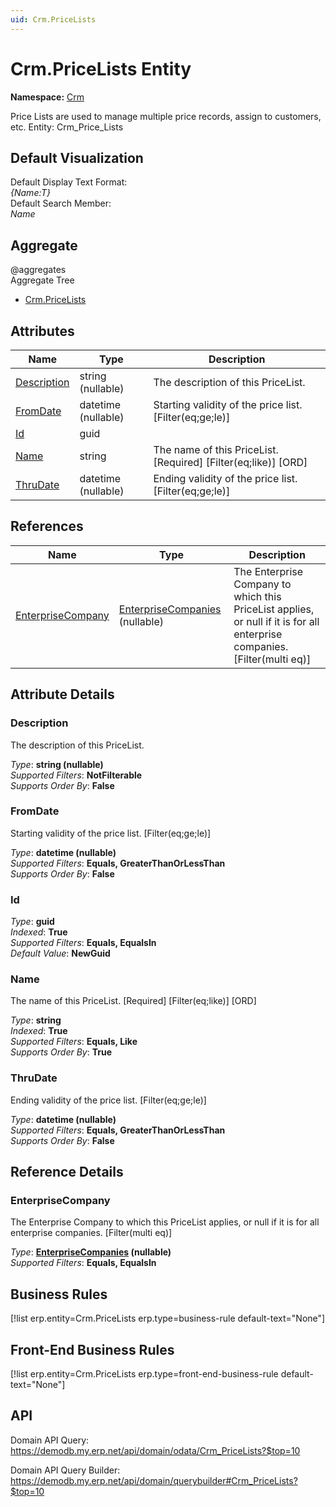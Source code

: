 ```yaml
---
uid: Crm.PriceLists
---
```

# Crm.PriceLists Entity

**Namespace:** [Crm](Crm.md)  

Price Lists are used to manage multiple price records, assign to customers, etc. Entity: Crm_Price_Lists

## Default Visualization
Default Display Text Format:  
_{Name:T}_  
Default Search Member:  
_Name_  

## Aggregate
  @aggregates  
Aggregate Tree  
* [Crm.PriceLists](Crm.PriceLists.md)  

## Attributes

| Name | Type | Description |
| ---- | ---- | --- |
| [Description](Crm.PriceLists.md#description) | string (nullable) | The description of this PriceList. 
| [FromDate](Crm.PriceLists.md#fromdate) | datetime (nullable) | Starting validity of the price list. [Filter(eq;ge;le)] 
| [Id](Crm.PriceLists.md#id) | guid |  
| [Name](Crm.PriceLists.md#name) | string | The name of this PriceList. [Required] [Filter(eq;like)] [ORD] 
| [ThruDate](Crm.PriceLists.md#thrudate) | datetime (nullable) | Ending validity of the price list. [Filter(eq;ge;le)] 

## References

| Name | Type | Description |
| ---- | ---- | --- |
| [EnterpriseCompany](Crm.PriceLists.md#enterprisecompany) | [EnterpriseCompanies](General.EnterpriseCompanies.md) (nullable) | The Enterprise Company to which this PriceList applies, or null if it is for all enterprise companies. [Filter(multi eq)] |


## Attribute Details

### Description

The description of this PriceList.

_Type_: **string (nullable)**  
_Supported Filters_: **NotFilterable**  
_Supports Order By_: **False**  

### FromDate

Starting validity of the price list. [Filter(eq;ge;le)]

_Type_: **datetime (nullable)**  
_Supported Filters_: **Equals, GreaterThanOrLessThan**  
_Supports Order By_: **False**  

### Id

_Type_: **guid**  
_Indexed_: **True**  
_Supported Filters_: **Equals, EqualsIn**  
_Default Value_: **NewGuid**  

### Name

The name of this PriceList. [Required] [Filter(eq;like)] [ORD]

_Type_: **string**  
_Indexed_: **True**  
_Supported Filters_: **Equals, Like**  
_Supports Order By_: **True**  

### ThruDate

Ending validity of the price list. [Filter(eq;ge;le)]

_Type_: **datetime (nullable)**  
_Supported Filters_: **Equals, GreaterThanOrLessThan**  
_Supports Order By_: **False**  


## Reference Details

### EnterpriseCompany

The Enterprise Company to which this PriceList applies, or null if it is for all enterprise companies. [Filter(multi eq)]

_Type_: **[EnterpriseCompanies](General.EnterpriseCompanies.md) (nullable)**  
_Supported Filters_: **Equals, EqualsIn**  



## Business Rules

[!list erp.entity=Crm.PriceLists erp.type=business-rule default-text="None"]

## Front-End Business Rules

[!list erp.entity=Crm.PriceLists erp.type=front-end-business-rule default-text="None"]

## API

Domain API Query:
<https://demodb.my.erp.net/api/domain/odata/Crm_PriceLists?$top=10>

Domain API Query Builder:
<https://demodb.my.erp.net/api/domain/querybuilder#Crm_PriceLists?$top=10>

